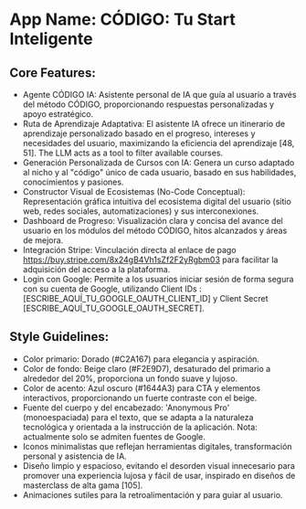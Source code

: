 # **App Name**: CÓDIGO: Tu Start Inteligente

## Core Features:

- Agente CÓDIGO IA: Asistente personal de IA que guía al usuario a través del método CÓDIGO, proporcionando respuestas personalizadas y apoyo estratégico.
- Ruta de Aprendizaje Adaptativa: El asistente IA ofrece un itinerario de aprendizaje personalizado basado en el progreso, intereses y necesidades del usuario, maximizando la eficiencia del aprendizaje [48, 51]. The LLM acts as a tool to filter available courses.
- Generación Personalizada de Cursos con IA: Genera un curso adaptado al nicho y al "código" único de cada usuario, basado en sus habilidades, conocimientos y pasiones.
- Constructor Visual de Ecosistemas (No-Code Conceptual): Representación gráfica intuitiva del ecosistema digital del usuario (sitio web, redes sociales, automatizaciones) y sus interconexiones.
- Dashboard de Progreso: Visualización clara y concisa del avance del usuario en los módulos del método CÓDIGO, hitos alcanzados y áreas de mejora.
- Integración Stripe: Vinculación directa al enlace de pago https://buy.stripe.com/8x24gB4Vh1sZf2F2yRgbm03 para facilitar la adquisición del acceso a la plataforma.
- Login con Google: Permite a los usuarios iniciar sesión de forma segura con su cuenta de Google, utilizando Client IDs : [ESCRIBE_AQUÍ_TU_GOOGLE_OAUTH_CLIENT_ID] y Client Secret [ESCRIBE_AQUÍ_TU_GOOGLE_OAUTH_SECRET].

## Style Guidelines:

- Color primario: Dorado (#C2A167) para elegancia y aspiración.
- Color de fondo: Beige claro (#F2E9D7), desaturado del primario a alrededor del 20%, proporciona un fondo suave y lujoso.
- Color de acento: Azul oscuro (#1644A3) para CTA y elementos interactivos, proporcionando un fuerte contraste con el beige.
- Fuente del cuerpo y del encabezado: 'Anonymous Pro' (monoespaciada) para el texto, que se adapta a la naturaleza tecnológica y orientada a la instrucción de la aplicación. Nota: actualmente solo se admiten fuentes de Google.
- Iconos minimalistas que reflejan herramientas digitales, transformación personal y asistencia de IA.
- Diseño limpio y espacioso, evitando el desorden visual innecesario para promover una experiencia lujosa y fácil de usar, inspirado en diseños de masterclass de alta gama [105].
- Animaciones sutiles para la retroalimentación y para guiar al usuario.